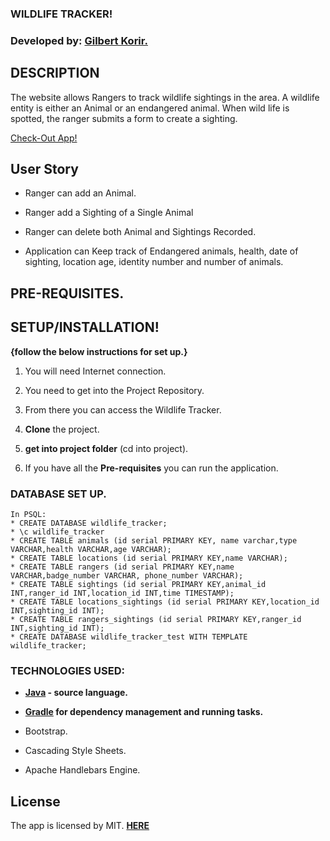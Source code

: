 ### WILDLIFE TRACKER!

### Developed by: [Gilbert Korir.](https://github.com/gilbertKorir)

## DESCRIPTION 
The website allows Rangers to track wildlife sightings in the area. A wildlife entity is either an Animal or an endangered animal. When wild life is spotted, the ranger submits a form to create a sighting.

[Check-Out App!](https://wl-tracker.herokuapp.com/)

## User Story

- Ranger can add an Animal.

- Ranger add a Sighting of a Single Animal

- Ranger can delete both Animal and Sightings Recorded.

- Application can Keep track of Endangered animals, health, date of sighting, location age, identity number and number of animals.

## PRE-REQUISITES.

## **SETUP/INSTALLATION!**

**{follow the below instructions for set up.}**

1. You will need Internet connection.

2. You need to get into the Project Repository.

3. From there you can access the Wildlife Tracker.

4. **Clone** the project.

5. **get into project folder** (cd into project).

6. If you have all the **Pre-requisites** you can run the application.


### DATABASE SET UP.
```
In PSQL:
* CREATE DATABASE wildlife_tracker;
* \c wildlife_tracker
* CREATE TABLE animals (id serial PRIMARY KEY, name varchar,type VARCHAR,health VARCHAR,age VARCHAR);
* CREATE TABLE locations (id serial PRIMARY KEY,name VARCHAR);
* CREATE TABLE rangers (id serial PRIMARY KEY,name VARCHAR,badge_number VARCHAR, phone_number VARCHAR);
* CREATE TABLE sightings (id serial PRIMARY KEY,animal_id INT,ranger_id INT,location_id INT,time TIMESTAMP);
* CREATE TABLE locations_sightings (id serial PRIMARY KEY,location_id INT,sighting_id INT);
* CREATE TABLE rangers_sightings (id serial PRIMARY KEY,ranger_id INT,sighting_id INT);
* CREATE DATABASE wildlife_tracker_test WITH TEMPLATE wildlife_tracker;
```
### TECHNOLOGIES USED:

- **[Java](https://java.com/en/download/) - source language.**

- **[Gradle](https://gradle.org/) for dependency management and running tasks.**

- Bootstrap.

- Cascading Style Sheets.

- Apache Handlebars Engine.

## License

The app is licensed by MIT. [**HERE**](LICENSE)